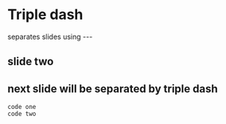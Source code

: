 # Triple dash

separates slides using ---

## slide two
next slide will be separated by triple dash
---

```
code one
code two
```
